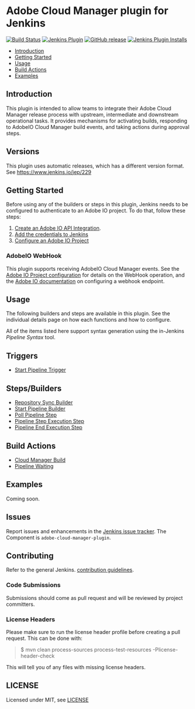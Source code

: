 # Adobe Cloud Manager plugin for Jenkins

[![Build Status](https://ci.jenkins.io/job/Plugins/job/adobe-cloud-manager-plugin/job/master/badge/icon)](https://ci.jenkins.io/job/Plugins/job/adobe-cloud-manager-plugin/job/master/)
[![Jenkins Plugin](https://img.shields.io/jenkins/plugin/v/adobe-cloud-manager.svg)](https://plugins.jenkins.io/adobe-cloud-manager)
[![GitHub release](https://img.shields.io/github/release/jenkinsci/adobe-cloud-manager-plugin.svg?label=changelog)](https://github.com/jenkinsci/adobe-cloud-manager-plugin/releases/latest)
[![Jenkins Plugin Installs](https://img.shields.io/jenkins/plugin/i/adobe-cloud-manager.svg?color=blue)](https://plugins.jenkins.io/adobe-cloud-manager)

- [Introduction](#introduction)
- [Getting Started](#getting-started)
- [Usage](#usage)
- [Build Actions](#build-actions)
- [Examples](#examples)

## Introduction

This plugin is intended to allow teams to integrate their Adobe Cloud Manager release process with upstream, intermediate and downstream operational tasks. It provides mechanisms for activating builds, responding to AdobeIO Cloud Manager build events, and taking actions during approval steps.

## Versions

This plugin uses automatic releases, which has a different version format. See https://www.jenkins.io/jep/229

## Getting Started

Before using any of the builders or steps in this plugin, Jenkins needs to be configured to authenticate to an Adobe IO project. To do that, follow these steps:

1. [Create an Adobe IO API Integration](https://www.adobe.io/apis/experiencecloud/cloud-manager/docs.html#!AdobeDocs/cloudmanager-api-docs/master/create-api-integration.md).
1. [Add the credentials to Jenkins](/doc/config/jenkins-credentials/README.md)
1. [Configure an Adobe IO Project](/doc/config/adobeio-project/README.md)

### AdobeIO WebHook

This plugin supports receiving AdobeIO Cloud Manager events. See the [Adobe IO Project configuration](/doc/adobeio-project/README.md#enable-webhook) for details on the WebHook operation, and the [Adobe IO documentation](https://www.adobe.io/apis/experienceplatform/events/docs.html#!adobedocs/adobeio-events/master/intro/webhooks_intro.md) on configuring a webhook endpoint.

## Usage

The following builders and steps are available in this plugin. See the individual details page on how each functions and how to configure.

All of the items listed here support syntax generation using the in-Jenkins *Pipeline Syntax* tool.

## Triggers

- [Start Pipeline Trigger](/doc/trigger/start-pipeline/README.md)

## Steps/Builders

- [Repository Sync Builder](/doc/builder/repository-sync/README.md)
- [Start Pipeline Builder](/doc/builder/start-pipeline/README.md)
- [Poll Pipeline Step](/doc/step/poll-pipeline/README.md)
- [Pipeline Step Execution Step](/doc/step/pipeline-step-state/README.md)
- [Pipeline End Execution Step](/doc/step/pipeline-end/README.md)

## Build Actions
    
- [Cloud Manager Build](/doc/action/cloud-manager-build/README.md)
- [Pipeline Waiting](/doc/action/pipeline-waiting/README.md)

## Examples

Coming soon.

## Issues

Report issues and enhancements in the [Jenkins issue tracker](https://issues.jenkins-ci.org/). The Component is `adobe-cloud-manager-plugin`.

## Contributing

Refer to the general Jenkins. [contribution guidelines](https://github.com/jenkinsci/.github/blob/master/CONTRIBUTING.md).

### Code Submissions

Submissions should come as pull request and will be reviewed by project committers. 

### License Headers

Please make sure to run the license header profile before creating a pull request. This can be done with:

> $ mvn clean process-sources process-test-resources -Plicense-header-check

This will tell you of any files with missing license headers.

## LICENSE

Licensed under MIT, see [LICENSE](LICENSE)
